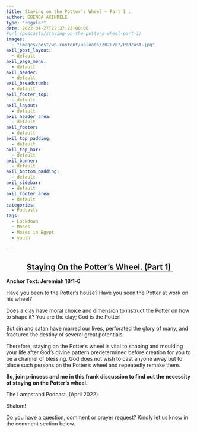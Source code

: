 ```yaml
---
title: Staying on the Potter’s Wheel – Part 1 .
author: GBENGA AKINDELE
type: "regular"
date: 2022-04-27T22:37:22+00:00
#url /podcasts/staying-on-the-potters-wheel-part-1/
images: 
  - "images/post/wp-content/uploads/2020/07/Podcast.jpg"
axil_post_layout:
  - default
axil_page_menu:
  - default
axil_header:
  - default
axil_breadcrumb:
  - default
axil_footer_top:
  - default
axil_layout:
  - default
axil_header_area:
  - default
axil_footer:
  - default
axil_top_padding:
  - default
axil_top_bar:
  - default
axil_banner:
  - default
axil_bottom_padding:
  - default
axil_sidebar:
  - default
axil_footer_area:
  - default
categories:
  - Podcasts
tags:
  - Lockdown
  - Moses
  - Moses in Egypt
  - youth

---
```

<h2 style="text-align: center;">
  <strong><u>Staying On the Potter&#8217;s Wheel. (Part 1) </u></strong>
</h2>

**Anchor Text: Jeremiah 18:1-6**

Have you been to the Potter’s house? Have you seen the Potter at work on his wheel?

Does a clay have moral choice and dimension to instruct the Potter on how to shape it? You are the clay; God is the Potter!

But sin and satan have marred our lives, perforated the glory of many, and fractured the destiny of several great potentials.

Therefore, staying on the Potter’s wheel is vital to shaping and moulding your life after God’s divine pattern predetermined before creation for you to be a channel of blessing. God does not wish to cast anyone away but to place such persons on the Potter’s wheel and repeatedly remake them.

**So, join princess and me in this frank discussion to find out the necessity of staying on the Potter’s wheel.**

The Lampstand Podcast. (April 2022).

Shalom!

Do you have a question, comment or prayer request? Kindly let us know in the comment section below.
